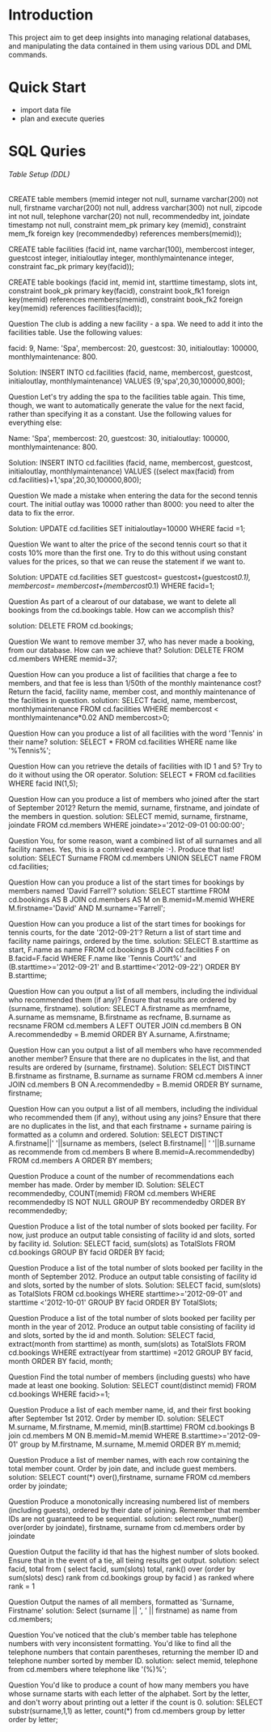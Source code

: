 # Introduction
This project aim to get  deep insights into managing relational databases, and manipulating the data contained in them using various DDL and DML commands.

# Quick Start
- import data file
- plan and execute queries

# SQL Quries

###### Table Setup (DDL)
CREATE table members
(memid integer not null,
surname varchar(200) not null,
firstname varchar(200) not null,
address varchar(300) not null,
zipcode int not null,
telephone varchar(20) not null,
recommendedby int,
joindate timestamp not null,
constraint mem_pk primary key (memid),
constraint mem_fk foreign key (recommendedby) references members(memid));

CREATE table facilities
(facid int,
name varchar(100),
membercost integer,
guestcost integer,
initialoutlay integer,
monthlymaintenance integer,
constraint fac_pk primary key(facid));


CREATE table bookings
(facid int,
memid int,
starttime timestamp,
slots int,
constraint book_pk primary key(facid),
constraint book_fk1 foreign key(memid) references members(memid),
constraint book_fk2 foreign key(memid) references facilities(facid));

Question
The club is adding a new facility - a spa. We need to add it into the facilities table. Use the following values:

facid: 9, Name: 'Spa', membercost: 20, guestcost: 30, initialoutlay: 100000, monthlymaintenance: 800.

Solution:
INSERT INTO cd.facilities (facid, name, membercost, guestcost, initialoutlay, monthlymaintenance) VALUES (9,'spa',20,30,100000,800);


Question
Let's try adding the spa to the facilities table again. This time, though, we want to automatically generate the value for the next facid, rather than specifying it as a constant. Use the following values for everything else:

Name: 'Spa', membercost: 20, guestcost: 30, initialoutlay: 100000, monthlymaintenance: 800.

Solution:
INSERT INTO cd.facilities (facid, name, membercost, guestcost, initialoutlay, monthlymaintenance) VALUES ((select max(facid) from cd.facilities)+1,'spa',20,30,100000,800);

Question
We made a mistake when entering the data for the second tennis court. The initial outlay was 10000 rather than 8000: you need to alter the data to fix the error.

Solution:
UPDATE cd.facilities SET initialoutlay=10000 WHERE facid =1;

Question
We want to alter the price of the second tennis court so that it costs 10% more than the first one. Try to do this without using constant values for the prices, so that we can reuse the statement if we want to.

Solution:
UPDATE cd.facilities SET guestcost= guestcost+(guestcost*0.1), membercost= membercost+(membercost*0.1) WHERE facid=1;

Question
As part of a clearout of our database, we want to delete all bookings from the cd.bookings table. How can we accomplish this?

solution:
DELETE FROM cd.bookings;

Question
We want to remove member 37, who has never made a booking, from our database. How can we achieve that?
Solution:
DELETE FROM cd.members WHERE memid=37;


Question
How can you produce a list of facilities that charge a fee to members, and that fee is less than 1/50th of the monthly maintenance cost? Return the facid, facility name, member cost, and monthly maintenance of the facilities in question.
solution:
SELECT facid, name, membercost, monthlymaintenance
FROM cd.facilities
WHERE membercost < monthlymaintenance*0.02 AND membercost>0;

Question
How can you produce a list of all facilities with the word 'Tennis' in their name?
solution:
SELECT * FROM cd.facilities
WHERE name like '%Tennis%';


Question
How can you retrieve the details of facilities with ID 1 and 5? Try to do it without using the OR operator.
Solution:
SELECT * FROM cd.facilities
WHERE facid IN(1,5);

Question
How can you produce a list of members who joined after the start of September 2012? Return the memid, surname, firstname, and joindate of the members in question.
solution:
SELECT memid, surname, firstname, joindate
FROM cd.members
WHERE joindate>='2012-09-01 00:00:00';

Question
You, for some reason, want a combined list of all surnames and all facility names. Yes, this is a contrived example :-). Produce that list!
solution:
SELECT Surname FROM cd.members
UNION
SELECT name FROM cd.facilities;

Question
How can you produce a list of the start times for bookings by members named 'David Farrell'?
solution:
SELECT starttime FROM cd.bookings AS B JOIN cd.members AS M
on B.memid=M.memid
WHERE M.firstname='David'
AND M.surname='Farrell';

Question
How can you produce a list of the start times for bookings for tennis courts, for the date '2012-09-21'? Return a list of start time and facility name pairings, ordered by the time.
solution:
SELECT B.starttime as start, F.name as name
FROM cd.bookings B JOIN cd.facilities F
on B.facid=F.facid
WHERE F.name like 'Tennis Court%' and
(B.starttime>='2012-09-21' and B.starttime<'2012-09-22')
ORDER BY B.starttime;

Question
How can you output a list of all members, including the individual who recommended them (if any)? Ensure that results are ordered by (surname, firstname).
solution:
SELECT A.firstname as memfname, A.surname as memsname, B.firstname as recfname, B.surname as recsname
FROM cd.members A LEFT OUTER JOIN cd.members B
ON A.recommendedby = B.memid
ORDER BY A.surname, A.firstname;

Question
How can you output a list of all members who have recommended another member? Ensure that there are no duplicates in the list, and that results are ordered by (surname, firstname).
Solution:
SELECT DISTINCT B.firstname as firstname, B.surname as surname
FROM cd.members A inner JOIN cd.members B
ON A.recommendedby = B.memid
ORDER BY surname, firstname;

Question
How can you output a list of all members, including the individual who recommended them (if any), without using any joins? Ensure that there are no duplicates in the list, and that each firstname + surname pairing is formatted as a column and ordered.
Solution:
SELECT DISTINCT A.firstname||' '||surname as members, (select B.firstname|| ' '||B.surname as recommende from cd.members B where B.memid=A.recommendedby) FROM cd.members A
ORDER BY members;

Question
Produce a count of the number of recommendations each member has made. Order by member ID.
Solution:
SELECT recommendedby, COUNT(memid) FROM cd.members
WHERE recommendedby IS NOT NULL
GROUP BY recommendedby
ORDER BY recommendedby;

Question
Produce a list of the total number of slots booked per facility. For now, just produce an output table consisting of facility id and slots, sorted by facility id.
Solution:
SELECT facid, sum(slots) as TotalSlots FROM cd.bookings
GROUP BY facid
ORDER BY facid;

Question
Produce a list of the total number of slots booked per facility in the month of September 2012. Produce an output table consisting of facility id and slots, sorted by the number of slots.
Solution:
SELECT facid, sum(slots) as TotalSlots FROM cd.bookings
WHERE starttime>='2012-09-01' and starttime <'2012-10-01'
GROUP BY facid
ORDER BY TotalSlots;

Question
Produce a list of the total number of slots booked per facility per month in the year of 2012. Produce an output table consisting of facility id and slots, sorted by the id and month.
Solution:
SELECT facid, extract(month from starttime) as month, sum(slots) as TotalSlots FROM cd.bookings
WHERE extract(year from starttime) =2012
GROUP BY facid, month
ORDER BY facid, month;

Question
Find the total number of members (including guests) who have made at least one booking.
Solution:
SELECT count(distinct memid) FROM cd.bookings
WHERE facid>=1;

Question
Produce a list of each member name, id, and their first booking after September 1st 2012. Order by member ID.
solution:
SELECT M.surname, M.firstname, M.memid, min(B.starttime)
FROM cd.bookings B join cd.members M
ON B.memid=M.memid
WHERE B.starttime>='2012-09-01'
group by M.firstname, M.surname, M.memid
ORDER BY m.memid;

Question
Produce a list of member names, with each row containing the total member count. Order by join date, and include guest members.
solution:
SELECT count(*) over(),firstname, surname
FROM cd.members
order by joindate;

Question
Produce a monotonically increasing numbered list of members (including guests), ordered by their date of joining. Remember that member IDs are not guaranteed to be sequential.
solution:
select row_number() over(order by joindate), firstname, surname from cd.members order by joindate

Question
Output the facility id that has the highest number of slots booked. Ensure that in the event of a tie, all tieing results get output.
solution:
select facid, total from (
select facid, sum(slots) total, rank() over (order by sum(slots) desc) rank
from cd.bookings
group by facid
) as ranked
where rank = 1


Question
Output the names of all members, formatted as 'Surname, Firstname'
solution:
Select (surname || ', ' || firstname) as name from cd.members;


Question
You've noticed that the club's member table has telephone numbers with very inconsistent formatting. You'd like to find all the telephone numbers that contain parentheses, returning the member ID and telephone number sorted by member ID.
solution:
select memid, telephone
from cd.members
where telephone like '(%)%';

Question
You'd like to produce a count of how many members you have whose surname starts with each letter of the alphabet. Sort by the letter, and don't worry about printing out a letter if the count is 0.
solution:
SELECT substr(surname,1,1) as letter, count(*)
from cd.members
group by letter
order by letter;




